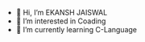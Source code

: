 - 👋 Hi, I’m EKANSH JAISWAL
- 👀 I’m interested in Coading
- 🌱 I’m currently learning  C-Language
<!---
ekansh003/ekansh003 is a ✨ special ✨ repository because its `README.md` (this file) appears on your GitHub profile.
You can click the Preview link to take a look at your changes.
--->

